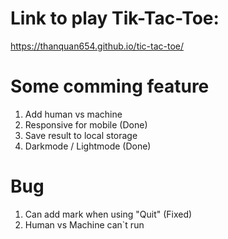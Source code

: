 # Link to play Tik-Tac-Toe:

https://thanquan654.github.io/tic-tac-toe/

# Some comming feature

1. Add human vs machine
2. Responsive for mobile (Done)
3. Save result to local storage
4. Darkmode / Lightmode (Done)

# Bug

1. Can add mark when using "Quit" (Fixed)
2. Human vs Machine can`t run
